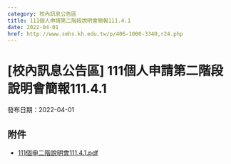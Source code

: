 ```yaml
---
category: 校內訊息公告區
title: 111個人申請第二階段說明會簡報111.4.1
date: 2022-04-01
href: http://www.smhs.kh.edu.tw/p/406-1000-3340,r24.php
---
```


# [校內訊息公告區] 111個人申請第二階段說明會簡報111.4.1

發布日期：2022-04-01



## 附件

- [111個申二階說明會111.4.1.pdf](https://www.smhs.kh.edu.tw/var/file/0/1000/attach/42/pta_3103_3894201_02570.pdf)
